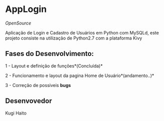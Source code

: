 # AppLogin
*OpenSource*

Aplicação de Login e Cadastro de Usuários em Python com MySQLd, este projeto consiste na utilização de Python2.7 com a plataforma Kivy

## Fases do Desenvolvimento:

1 - Layout e definição de funções*(Concluída)*

2 - Funcionamento e layout da pagina Home de Usuário*(andamento..)*

3 - Correção de possiveis **bugs**

## Desenvovedor
Kugi Haito
